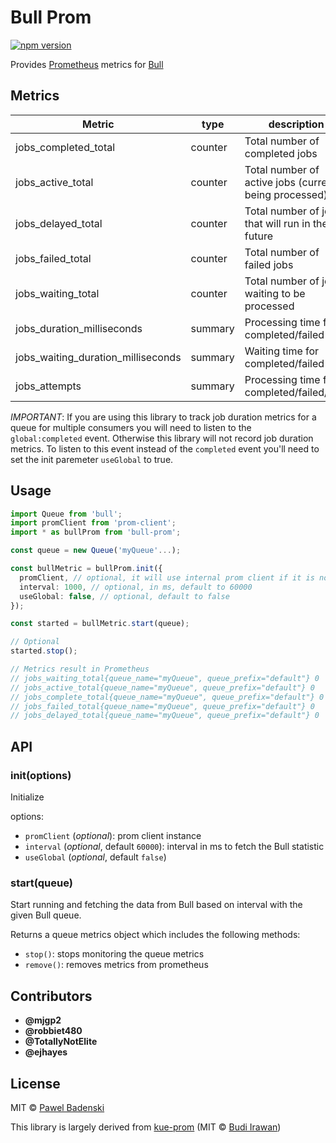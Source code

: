 # Bull Prom
[![npm version](https://badge.fury.io/js/bull-prom.svg?style=flat)](http://badge.fury.io/js/bull-prom)

Provides [Prometheus](https://prometheus.io/) metrics for [Bull](https://github.com/OptimalBits/bull)

## Metrics

| Metric                              | type    | description                                             |
|-------------------------------------|---------|---------------------------------------------------------|
| jobs_completed_total                | counter | Total number of completed jobs                          |
| jobs_active_total                   | counter | Total number of active jobs (currently being processed) |
| jobs_delayed_total                  | counter | Total number of jobs that will run in the future        |
| jobs_failed_total                   | counter | Total number of failed jobs                             |
| jobs_waiting_total                  | counter | Total number of jobs waiting to be processed            |
| jobs_duration_milliseconds          | summary | Processing time for completed/failed                    |
| jobs_waiting_duration_milliseconds  | summary | Waiting time for completed/failed                       |
| jobs_attempts                       | summary | Processing time for completed/failed/jobs               |

_IMPORTANT_: If you are using this library to track job duration metrics for a queue for multiple consumers you will need to listen to the `global:completed` event. Otherwise this library will not record job duration metrics. To listen to this event instead of the `completed` event you'll need to set the init paremeter `useGlobal` to true.

## Usage
```typescript
import Queue from 'bull';
import promClient from 'prom-client';
import * as bullProm from 'bull-prom';

const queue = new Queue('myQueue'...);

const bullMetric = bullProm.init({
  promClient, // optional, it will use internal prom client if it is not given
  interval: 1000, // optional, in ms, default to 60000
  useGlobal: false, // optional, default to false
});

const started = bullMetric.start(queue);

// Optional
started.stop();

// Metrics result in Prometheus
// jobs_waiting_total{queue_name="myQueue", queue_prefix="default"} 0
// jobs_active_total{queue_name="myQueue", queue_prefix="default"} 0
// jobs_complete_total{queue_name="myQueue", queue_prefix="default"} 0
// jobs_failed_total{queue_name="myQueue", queue_prefix="default"} 0
// jobs_delayed_total{queue_name="myQueue", queue_prefix="default"} 0
```

## API
### init(options)
Initialize

options:
- `promClient` (*optional*): prom client instance
- `interval` (*optional*, default `60000`): interval in ms to fetch the Bull statistic
- `useGlobal` (*optional*, default `false`)

### start(queue)
Start running and fetching the data from Bull based on interval with the given Bull queue.

Returns a queue metrics object which includes the following methods:
- `stop()`: stops monitoring the queue metrics
- `remove()`: removes metrics from prometheus


## Contributors

* **@mjgp2**
* **@robbiet480**
* **@TotallyNotElite**
* **@ejhayes**

## License
MIT © [Pawel Badenski](https://github.com/pbadenski)

This library is largely derived from [kue-prom](https://github.com/deerawan/kue-prom) (MIT © [Budi Irawan](https://github.com/deerawan))

